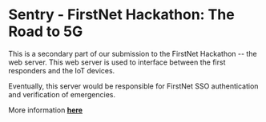 # Sentry - FirstNet Hackathon: The Road to 5G

This is a secondary part of our submission to the FirstNet Hackathon -- the web server. This web server is used to interface between the first responders and the IoT devices.

Eventually, this server would be responsible for FirstNet SSO authentication and verification of emergencies.

More information **[here](https://github.com/RyanSchw/Sentry_FirstNet)**
